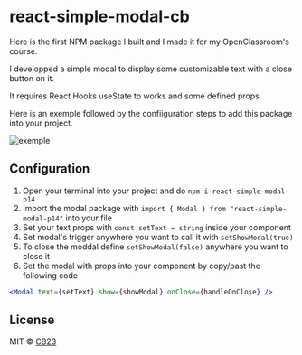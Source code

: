 # react-simple-modal-cb

Here is the first NPM package I built and I made it for my OpenClassroom's course.

I developped a simple modal to display some customizable text with a close button on it.

It requires React Hooks useState to works and some defined props.

Here is an exemple followed by the confiiguration steps to add this package into your project.

![exemple](https://i.ibb.co/Y8hmPc5/react-simple-modal-oc-p14.png)

## Configuration

1. Open your terminal into your project and do `npm i react-simple-modal-p14`
2. Import the modal package with `import { Modal } from "react-simple-modal-p14"` into your file
3. Set your text props with `const setText = string` inside your component
4. Set modal's trigger anywhere you want to call it with `setShowModal(true)`
5. To close the moddal define `setShowModal(false)` anywhere you want to close it
6. Set the modal with props into your component by copy/past the following code

```jsx
<Modal text={setText} show={showModal} onClose={handleOnClose} />
```

## License

MIT © [CB23](https://github.com/BihelCharly/react-simple-modal-p14)
